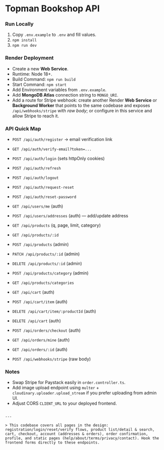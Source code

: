 # Topman Bookshop API

### Run Locally
1. Copy `.env.example` to `.env` and fill values.
2. `npm install`
3. `npm run dev`

### Render Deployment
- Create a new **Web Service**.
- Runtime: Node 18+.
- Build Command: `npm run build`
- Start Command: `npm start`
- Add Environment variables from `.env.example`.
- Add **MongoDB Atlas** connection string to `MONGO_URI`.
- Add a route for Stripe webhook: create another Render **Web Service** or **Background Worker** that points to the same codebase and exposes `/api/webhooks/stripe` with *raw body*; or configure in this service and allow Stripe to reach it.

### API Quick Map
- `POST /api/auth/register` → email verification link
- `GET /api/auth/verify-email?token=...`
- `POST /api/auth/login` (sets httpOnly cookies)
- `POST /api/auth/refresh`
- `POST /api/auth/logout`
- `POST /api/auth/request-reset`
- `POST /api/auth/reset-password`

- `GET /api/users/me` (auth)
- `POST /api/users/addresses` (auth) — add/update address

- `GET /api/products` (q, page, limit, category)
- `GET /api/products/:id`
- `POST /api/products` (admin)
- `PATCH /api/products/:id` (admin)
- `DELETE /api/products/:id` (admin)
- `POST /api/products/category` (admin)
- `GET /api/products/categories`

- `GET /api/cart` (auth)
- `POST /api/cart/item` (auth)
- `DELETE /api/cart/item/:productId` (auth)
- `DELETE /api/cart` (auth)

- `POST /api/orders/checkout` (auth)
- `GET /api/orders/mine` (auth)
- `GET /api/orders/:id` (auth)
- `POST /api/webhooks/stripe` (raw body)

### Notes
- Swap Stripe for Paystack easily in `order.controller.ts`.
- Add image upload endpoint using `multer` + `cloudinary.uploader.upload_stream` if you prefer uploading from admin UI.
- Adjust CORS `CLIENT_URL` to your deployed frontend.
```

---

> This codebase covers all pages in the design: registration/login/reset/verify flows, product list/detail & search, cart, checkout, account (addresses & orders), order confirmation, profile, and static pages (help/about/terms/privacy/contact). Hook the frontend forms directly to these endpoints.

